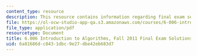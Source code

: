 ```yaml
---
content_type: resource
description: This resource contains information regarding final exam solution.
file: https://ol-ocw-studio-app-qa.s3.amazonaws.com/courses/6-006-introduction-to-algorithms-fall-2011/6a81686dc8431dbc9e27dbe42eb683d7_MIT6_006F11_final_sol.pdf
file_type: application/pdf
resourcetype: Document
title: 6.006 Introduction to Algorithms, Fall 2011 Final Exam Solutions
uid: 6a81686d-c843-1dbc-9e27-dbe42eb683d7
---
```

